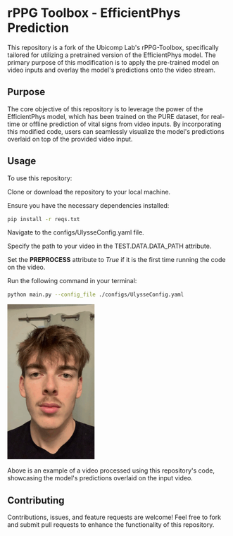 # rPPG Toolbox - EfficientPhys Prediction
This repository is a fork of the Ubicomp Lab's rPPG-Toolbox, specifically tailored for utilizing a pretrained version of the EfficientPhys model. The primary purpose of this modification is to apply the pre-trained model on video inputs and overlay the model's predictions onto the video stream.

## Purpose
The core objective of this repository is to leverage the power of the EfficientPhys model, which has been trained on the PURE dataset, for real-time or offline prediction of vital signs from video inputs. By incorporating this modified code, users can seamlessly visualize the model's predictions overlaid on top of the provided video input.

## Usage
To use this repository:

Clone or download the repository to your local machine.

Ensure you have the necessary dependencies installed:
```bash
pip install -r reqs.txt
```

Navigate to the configs/UlysseConfig.yaml file.

Specify the path to your video in the TEST.DATA.DATA_PATH attribute.

Set the **PREPROCESS** attribute to *True* if it is the first time running the code on the video.

Run the following command in your terminal:
```bash
python main.py --config_file ./configs/UlysseConfig.yaml
```

![GIF of a Pleth Prediction using EfficientPhys trained on the PURE Dataset](figures/Pleth_prediction.gif)

Above is an example of a video processed using this repository's code, showcasing the model's predictions overlaid on the input video.

## Contributing
Contributions, issues, and feature requests are welcome! Feel free to fork and submit pull requests to enhance the functionality of this repository.

